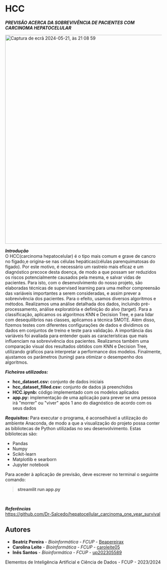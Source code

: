 # HCC

***PREVISÃO ACERCA DA SOBREVIVÊNCIA DE PACIENTES COM CARCINOMA HEPATOCELULAR***

<img width="669" alt="Captura de ecrã 2024-05-21, às 21 08 59" src="https://github.com/caroleite05/HCC/assets/166618304/02f97056-fa55-4117-b0ed-1d78d501a2ed">

***Introdução***
<br>
O HCC(carcinoma hepatocelular) é o tipo mais comum e grave de cancro no fígado,e origina-se nas células hepáticas(células parenquimatosas do fígado). Por este motivo, é necessário um rastreio mais eficaz e um diagnóstico precoce desta doença, de modo a que possam ser reduzidos os riscos potencialmente causados pela mesma, e salvar vidas de pacientes. Para isto, com o desenvolvimento do nosso projeto, são elaboradas técnicas de supervised learning para uma melhor compreensão das variáveis importantes a serem consideradas, e assim prever a sobrevivência dos pacientes. 
Para o efeito, usamos  diversos algoritmos e métodos. Realizamos uma análise detalhada dos dados, incluindo pré-processamento, análise exploratória e definição do alvo (target). Para a classificação, aplicamos os algoritmos KNN e Decision Tree, e para lidar com desequilíbrios nas classes, aplicamos a técnica SMOTE. Além disso, fizemos testes com diferentes configurações de dados e dividimos os dados em conjuntos de treino e teste para validação. A importância das variáveis foi avaliada para entender quais as características  que mais influenciam na sobrevivência dos pacientes. Realizamos também uma comparação visual dos resultados obtidos com KNN e Decision Tree, utilizando gráficos para interpretar a performance dos modelos. Finalmente, ajustamos os parâmetros (tuning) para otimizar o desempenho dos algoritmos.

***Ficheiros utilizados:***
  - **hcc_dataset.csv:** conjunto de dados iniciais
  - **hcc_dataset_filled.csv:** conjunto de dados já preenchidos
  - **HCC.ipynb:** código implementado com os modelos aplicados
  - **app.py:** implementação de uma aplicação para prever se uma pessoa irá "morrer" ou "viver" após 1 ano do diagnóstico de acordo com os seus dados

***Requisitos:***
Para executar o programa, é aconselhável a utilização do ambiente Anaconda, de modo a que a visualização do projeto possa conter as bibliotecas de Python utilizadas no seu desenvolvimento. Estas bibliotecas são:
  - Pandas
  - Numpy
  - Scikit-learn
  - Matplotlib e searborn
  - Jupyter notebook

Para aceder à aplicação de previsão, deve escrever no terminal o seguinte comando:
<br>
   > **streamlit run app.py**

<br>

***Referências***
<br>
https://github.com/Dr-Salcedo/hepatocellular_carcinoma_one_year_survival

  
## Autores 

* **Beatriz Pereira** - *Bioinformática - FCUP* - [Beapereirax](https://github.com/Beapereirax) 
* **Carolina Leite** - *Bioinformática - FCUP* - [caroleite05](https://github.com/caroleite05)
* **Inês Santos** - *Bioinformática - FCUP* - [up202305589](https://github.com/up202305589)

Elementos de Inteligência Artificial e Ciência de Dados - FCUP - 2023/2024 
